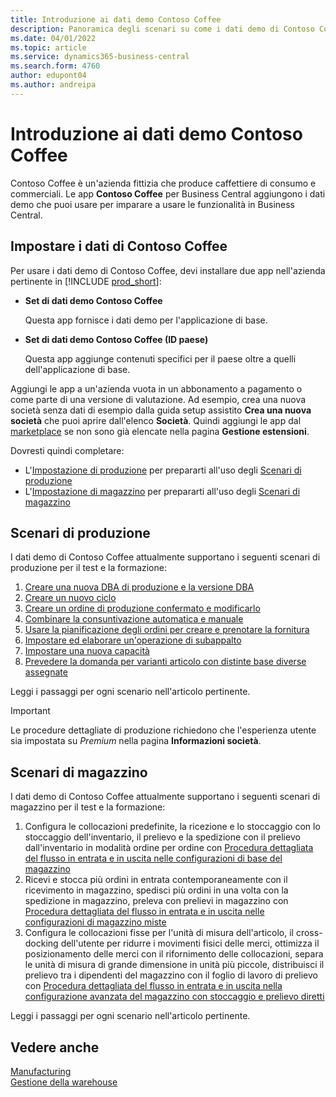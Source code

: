 ```yaml
---
title: Introduzione ai dati demo Contoso Coffee
description: Panoramica degli scenari su come i dati demo di Contoso Coffee possono aiutarti a imparare a usare le funzionalità in Business Central.
ms.date: 04/01/2022
ms.topic: article
ms.service: dynamics365-business-central
ms.search.form: 4760
author: edupont04
ms.author: andreipa
---
```


# <a name="introduction-to-contoso-coffee-demo-data"></a><a name="introduction-to-contoso-coffee-demo-data"></a><a name="introduction-to-contoso-coffee-demo-data"></a>Introduzione ai dati demo Contoso Coffee

Contoso Coffee è un'azienda fittizia che produce caffettiere di consumo e commerciali. Le app **Contoso Coffee** per Business Central aggiungono i dati demo che puoi usare per imparare a usare le funzionalità in Business Central.  


## <a name="set-up-contoso-coffee-data"></a><a name="set-up-contoso-coffee-data"></a><a name="set-up-contoso-coffee-data"></a>Impostare i dati di Contoso Coffee

Per usare i dati demo di Contoso Coffee, devi installare due app nell'azienda pertinente in [!INCLUDE [prod_short](../includes/prod_short.md)]:  

- **Set di dati demo Contoso Coffee**  

    Questa app fornisce i dati demo per l'applicazione di base.  
- **Set di dati demo Contoso Coffee (ID paese)**  

    Questa app aggiunge contenuti specifici per il paese oltre a quelli dell'applicazione di base.

Aggiungi le app a un'azienda vuota in un abbonamento a pagamento o come parte di una versione di valutazione. Ad esempio, crea una nuova società senza dati di esempio dalla guida setup assistito **Crea una nuova società** che puoi aprire dall'elenco **Società**. Quindi aggiungi le app dal [marketplace](../ui-extensions-install-uninstall.md#install) se non sono già elencate nella pagina **Gestione estensioni**.  

Dovresti quindi completare:
 - L'[Impostazione di produzione](manufacturing/contoso-coffee-manufacturing-intro.md) per prepararti all'uso degli [Scenari di produzione](#manufacturing-scenarios)
 - L'[Impostazione di magazzino](warehousing/contoso-coffee-warehousing-intro.md) per prepararti all'uso degli [Scenari di magazzino](#warehousing-scenarios)

## <a name="manufacturing-scenarios"></a><a name="manufacturing-scenarios"></a><a name="manufacturing-scenarios"></a>Scenari di produzione

I dati demo di Contoso Coffee attualmente supportano i seguenti scenari di produzione per il test e la formazione:

1. [Creare una nuova DBA di produzione e la versione DBA](manufacturing/create-new-production-bom-version.md)  
2. [Creare un nuovo ciclo](manufacturing/create-new-routing.md)  
3. [Creare un ordine di produzione confermato e modificarlo](manufacturing/create-firm-planned-production-order-change.md)  
4. [Combinare la consuntivazione automatica e manuale](manufacturing/combine-automatic-manual-flushing.md)  
5. [Usare la pianificazione degli ordini per creare e prenotare la fornitura](manufacturing/order-planning-create-reserve-supply.md)  
6. [Impostare ed elaborare un'operazione di subappalto](manufacturing/set-up-process-subcontracting-operation.md)  
7. [Impostare una nuova capacità](manufacturing/set-up-new-capacity.md)  
8. [Prevedere la domanda per varianti articolo con distinte base diverse assegnate](manufacturing/variants.md)  

Leggi i passaggi per ogni scenario nell'articolo pertinente.  

> [!IMPORTANT]
> Le procedure dettagliate di produzione richiedono che l'esperienza utente sia impostata su *Premium* nella pagina **Informazioni società**.

## <a name="warehousing-scenarios"></a><a name="warehousing-scenarios"></a><a name="warehousing-scenarios"></a>Scenari di magazzino

I dati demo di Contoso Coffee attualmente supportano i seguenti scenari di magazzino per il test e la formazione:

1.  Configura le collocazioni predefinite, la ricezione e lo stoccaggio con lo stoccaggio dell'inventario, il prelievo e la spedizione con il prelievo dall'inventario in modalità ordine per ordine con [Procedura dettagliata del flusso in entrata e in uscita nelle configurazioni di base del magazzino](warehousing/warehouse-basic-flow-putaway-pick.md)
2.  Ricevi e stocca più ordini in entrata contemporaneamente con il ricevimento in magazzino, spedisci più ordini in una volta con la spedizione in magazzino, preleva con prelievi in magazzino con [Procedura dettagliata del flusso in entrata e in uscita nelle configurazioni di magazzino miste](warehousing/warehouse-mixed-flow-receive-pick-ship.md)
3.  Configura le collocazioni fisse per l'unità di misura dell'articolo, il cross-docking dell'utente per ridurre i movimenti fisici delle merci, ottimizza il posizionamento delle merci con il rifornimento delle collocazioni, separa le unità di misura di grande dimensione in unità più piccole, distribuisci il prelievo tra i dipendenti del magazzino con il foglio di lavoro di prelievo con [Procedura dettagliata del flusso in entrata e in uscita nella configurazione avanzata del magazzino con stoccaggio e prelievo diretti](warehousing/warehouse-directed-flow.md)

Leggi i passaggi per ogni scenario nell'articolo pertinente.
   
## <a name="see-also"></a><a name="see-also"></a><a name="see-also"></a>Vedere anche

[Manufacturing](../production-manage-manufacturing.md)  
[Gestione della warehouse](../warehouse-manage-warehouse.md)  

